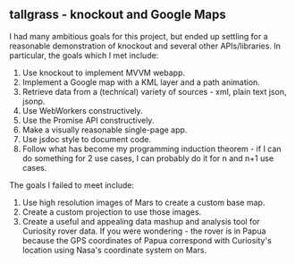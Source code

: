 ## tallgrass - knockout and Google Maps

I had many ambitious goals for this project, but ended up settling for a reasonable demonstration of knockout and several other APIs/libraries. In particular, the goals which I met include:

1. Use knockout to implement MVVM webapp.
1. Implement a Google map with a KML layer and a path animation.
1. Retrieve data from a (technical) variety of sources - xml, plain text json, jsonp.
1. Use WebWorkers constructively.
1. Use the Promise API constructively.
1. Make a visually  reasonable single-page app.
1. Use jsdoc style to document code.
1. Follow what has become my programming induction theorem - if I can do something for 2 use cases, I can probably do it for n and n+1 use cases.

The goals I failed to meet include:

1. Use high resolution images of Mars to create a custom base map.
1. Create a custom projection to use those images.
1. Create a useful and appealing data mashup and analysis tool for Curiosity rover data.
If you were wondering - the rover is in Papua because the GPS coordinates of Papua correspond with Curiosity's location using Nasa's coordinate system on Mars.

